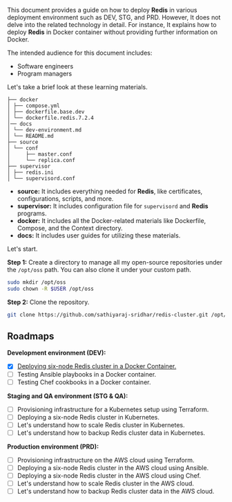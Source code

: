 This document provides a guide on how to deploy **Redis** in various deployment environment such as DEV, STG, and PRD. However, It does not delve into the related technology in detail. For instance, It explains how to deploy **Redis** in Docker container without providing further information on Docker.

The intended audience for this document includes:
- Software engineers
- Program managers

Let's take a brief look at these learning materials.

```
├── docker
│ ├── compose.yml
│ ├── dockerfile.base.dev
│ └── dockerfile.redis.7.2.4
│── docs
│ └── dev-environment.md
│ └── README.md
├── source
│ └── conf
│     ├── master.conf
│     └── replica.conf
├── supervisor
│ ├── redis.ini
│ └── supervisord.conf
```
- **source:** It includes everything needed for **Redis**, like certificates, configurations, scripts, and more.
- **supervisor:** It includes configuration file for `supervisord` and **Redis** programs.
- **docker:** It includes all the Docker-related materials like Dockerfile, Compose, and the Context directory.
- **docs:** It includes user guides for utilizing these materials.

Let's start.

**Step 1:** Create a directory to manage all my open-source repositories under the `/opt/oss` path. You can also clone it under your custom path.

```bash
sudo mkdir /opt/oss
sudo chown -R $USER /opt/oss
```

**Step 2:** Clone the repository.

```bash
git clone https://github.com/sathiyaraj-sridhar/redis-cluster.git /opt/oss/redis-cluster
```

## Roadmaps

**Development environment (DEV):**
- [x] [Deploying six-node Redis cluster in a Docker Container.](dev-environment.md)
- [ ] Testing Ansible playbooks in a Docker container.
- [ ] Testing Chef cookbooks in a Docker container.

**Staging and QA environment (STG & QA):**
- [ ] Provisioning infrastructure for a Kubernetes setup using Terraform.
- [ ] Deploying a six-node Redis cluster in Kubernetes.
- [ ] Let's understand how to scale Redis cluster in Kubernetes.
- [ ] Let's understand how to backup Redis cluster data in Kubernetes.

**Production environment (PRD):**
- [ ] Provisioning infrastructure on the AWS cloud using Terraform.
- [ ] Deploying a six-node Redis cluster in the AWS cloud using Ansible.
- [ ] Deploying a six-node Redis cluster in the AWS cloud using Chef.
- [ ] Let's understand how to scale Redis cluster in the AWS cloud.
- [ ] Let's understand how to backup Redis cluster data in the AWS cloud.
